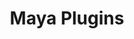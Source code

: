 ---
title: Maya Plugins
header-img: test.png
dest-url: cbillingham.github.io/arda
categories:
  - operating-system
languages:
  - C
  - x86 Assembly
---